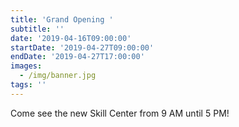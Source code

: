 ```yaml
---
title: 'Grand Opening '
subtitle: ''
date: '2019-04-16T09:00:00'
startDate: '2019-04-27T09:00:00'
endDate: '2019-04-27T17:00:00'
images:
  - /img/banner.jpg
tags: ''
---
```

Come see the new Skill Center from 9 AM until 5 PM!
